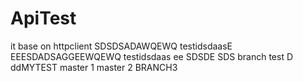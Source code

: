 ApiTest
=======
it base on httpclient
SDSDSADAWQEWQ testidsdaasE
EEESDADSAGGEEWQEWQ testidsdaas
ee
SDSDE
SDS
branch test D
ddMYTEST
master 1
master 2
BRANCH3 
